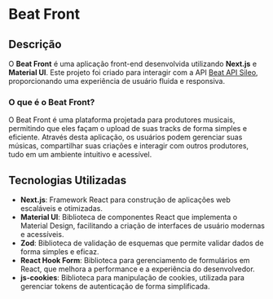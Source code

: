 # Beat Front

## Descrição

O **Beat Front** é uma aplicação front-end desenvolvida utilizando **Next.js** e **Material UI**. Este projeto foi criado para interagir com a API [Beat API Sileo](https://github.com/sileo18/beat-api-sileo), proporcionando uma experiência de usuário fluida e responsiva.

### O que é o Beat Front?

O Beat Front é uma plataforma projetada para produtores musicais, permitindo que eles façam o upload de suas tracks de forma simples e eficiente. Através desta aplicação, os usuários podem gerenciar suas músicas, compartilhar suas criações e interagir com outros produtores, tudo em um ambiente intuitivo e acessível.

## Tecnologias Utilizadas

- **Next.js**: Framework React para construção de aplicações web escaláveis e otimizadas.
- **Material UI**: Biblioteca de componentes React que implementa o Material Design, facilitando a criação de interfaces de usuário modernas e acessíveis.
- **Zod**: Biblioteca de validação de esquemas que permite validar dados de forma simples e eficaz.
- **React Hook Form**: Biblioteca para gerenciamento de formulários em React, que melhora a performance e a experiência do desenvolvedor.
- **js-cookies**: Biblioteca para manipulação de cookies, utilizada para gerenciar tokens de autenticação de forma simplificada.